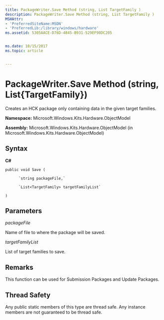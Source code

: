 ```yaml
---
title: PackageWriter.Save Method (string, List TargetFamily )
description: PackageWriter.Save Method (string, List TargetFamily )
MSHAttr:
- 'PreferredSiteName:MSDN'
- 'PreferredLib:/library/windows/hardware'
ms.assetid: 5305AACE-D76D-4845-B931-529EF90DC205


ms.date: 10/15/2017
ms.topic: article


---
```


# PackageWriter.Save Method (string, List{TargetFamily})


Creates an HCK package only containing data in the given target families.

**Namespace:** Microsoft.Windows.Kits.Hardware.ObjectModel

**Assembly:** Microsoft.Windows.Kits.Hardware.ObjectModel (in Microsoft.Windows.Kits.Hardware.ObjectModel)

## <span id="Syntax"></span><span id="syntax"></span><span id="SYNTAX"></span>Syntax


**C#**

`public void Save (`

          `string packageFile,`

          `List<TargetFamily> targetFamilyList`

`)`

## <span id="Parameters"></span><span id="parameters"></span><span id="PARAMETERS"></span>Parameters


*packageFile*

Name of file to where the package will be saved.

*targetFamilyList*

List of target families to save.

## <span id="Remarks"></span><span id="remarks"></span><span id="REMARKS"></span>Remarks


This function can be used for Submission Packages and Update Packages.

## <span id="Thread_Safety"></span><span id="thread_safety"></span><span id="THREAD_SAFETY"></span>Thread Safety


Any public static members of this type are thread safe. Any instance members are not guaranteed to be thread safe.

 

 






